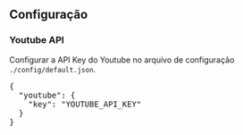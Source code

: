 <h2>Configuração</h2>
<h3>Youtube API</h3>
Configurar a API Key do Youtube no arquivo de configuração <code>./config/default.json</code>.

<pre>{
  "youtube": {
    "key": "YOUTUBE_API_KEY"
  }
}</pre>
